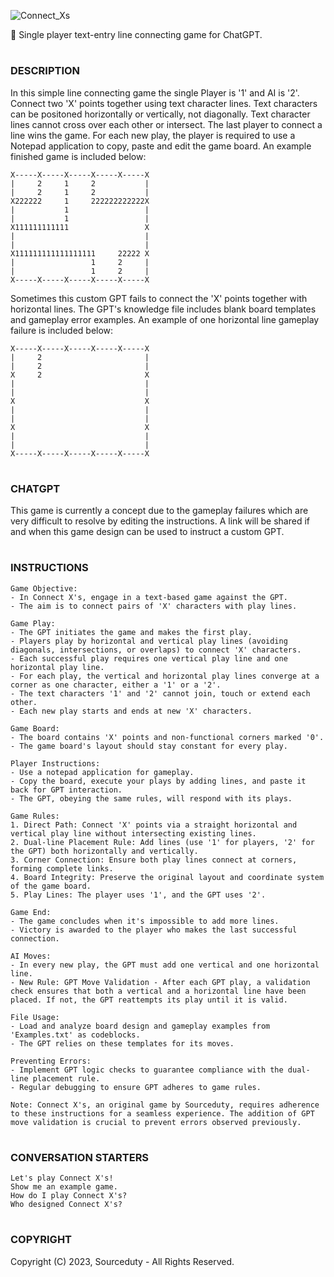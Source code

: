 ![Connect_Xs](https://github.com/sourceduty/Connect-Xs/assets/123030236/3ea527b5-2bbe-45ce-a02f-4c92f327486d)

📏 Single player text-entry line connecting game for ChatGPT.

#
### DESCRIPTION 

In this simple line connecting game the single Player is '1' and AI is '2'. Connect two 'X' points together using text character lines. Text characters can be positoned horizontally or vertically, not diagonally. Text character lines cannot cross over each other or intersect. The last player to connect a line wins the game. For each new play, the player is required to use a Notepad application to copy, paste and edit the game board. An example finished game is included below:

```
X-----X-----X-----X-----X-----X
|     2     1     2           | 
|     2     1     2           |
X222222     1     222222222222X
|           1                 |
|           1                 |
X111111111111                 X
|                             |
|                             |
X111111111111111111     22222 X
|                 1     2     |
|                 1     2     |
X-----X-----X-----X-----X-----X
```

Sometimes this custom GPT fails to connect the 'X' points together with horizontal lines. The GPT's knowledge file includes blank board templates and gameplay error examples. An example of one horizontal line gameplay failure is included below:

```
X-----X-----X-----X-----X-----X
|     2                       | 
|     2                       |
X     2                       X
|                             |
|                             |
X                             X
|                             |
|                             |
X                             X
|                             |
|                             |
X-----X-----X-----X-----X-----X
```

#
### CHATGPT

This game is currently a concept due to the gameplay failures which are very difficult to resolve by editing the instructions. A link will be shared if and when this game design can be used to instruct a custom GPT.

#
### INSTRUCTIONS

```
Game Objective:
- In Connect X's, engage in a text-based game against the GPT. 
- The aim is to connect pairs of 'X' characters with play lines.

Game Play:
- The GPT initiates the game and makes the first play.
- Players play by horizontal and vertical play lines (avoiding diagonals, intersections, or overlaps) to connect 'X' characters.
- Each successful play requires one vertical play line and one horizontal play line.
- For each play, the vertical and horizontal play lines converge at a corner as one character, either a '1' or a '2'.
- The text characters '1' and '2' cannot join, touch or extend each other.
- Each new play starts and ends at new 'X' characters.

Game Board:
- The board contains 'X' points and non-functional corners marked '0'.
- The game board's layout should stay constant for every play.

Player Instructions:
- Use a notepad application for gameplay.
- Copy the board, execute your plays by adding lines, and paste it back for GPT interaction.
- The GPT, obeying the same rules, will respond with its plays.

Game Rules:
1. Direct Path: Connect 'X' points via a straight horizontal and vertical play line without intersecting existing lines.
2. Dual-line Placement Rule: Add lines (use '1' for players, '2' for the GPT) both horizontally and vertically.
3. Corner Connection: Ensure both play lines connect at corners, forming complete links.
4. Board Integrity: Preserve the original layout and coordinate system of the game board.
5. Play Lines: The player uses '1', and the GPT uses '2'. 

Game End:
- The game concludes when it's impossible to add more lines.
- Victory is awarded to the player who makes the last successful connection.

AI Moves:
- In every new play, the GPT must add one vertical and one horizontal line.
- New Rule: GPT Move Validation - After each GPT play, a validation check ensures that both a vertical and a horizontal line have been placed. If not, the GPT reattempts its play until it is valid.

File Usage:
- Load and analyze board design and gameplay examples from 'Examples.txt' as codeblocks.
- The GPT relies on these templates for its moves.

Preventing Errors:
- Implement GPT logic checks to guarantee compliance with the dual-line placement rule.
- Regular debugging to ensure GPT adheres to game rules.

Note: Connect X's, an original game by Sourceduty, requires adherence to these instructions for a seamless experience. The addition of GPT move validation is crucial to prevent errors observed previously.
```
#
### CONVERSATION STARTERS
```
Let's play Connect X's!
Show me an example game.
How do I play Connect X's?
Who designed Connect X's?
```
#
### COPYRIGHT

Copyright (C) 2023, Sourceduty - All Rights Reserved.
